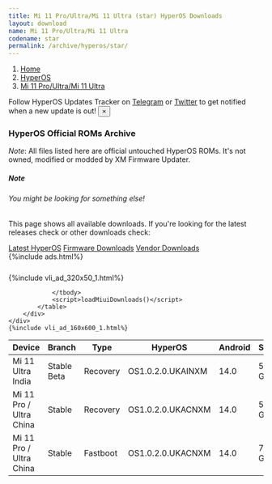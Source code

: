 ```yaml
---
title: Mi 11 Pro/Ultra/Mi 11 Ultra (star) HyperOS Downloads
layout: download
name: Mi 11 Pro/Ultra/Mi 11 Ultra
codename: star
permalink: /archive/hyperos/star/
---
```

<nav aria-label="breadcrumb">
    <ol class="breadcrumb">
        <li class="breadcrumb-item"><a href="/">Home</a></li>
        <li class="breadcrumb-item"><a href="/hyperos/">HyperOS</a></li>
        <li class="breadcrumb-item active" aria-current="page"><a href="/hyperos/star/">Mi 11 Pro/Ultra/Mi 11 Ultra</a></li>
    </ol>
</nav>
<div class="alert alert-primary alert-dismissible fade show" role="alert">
    Follow HyperOS Updates Tracker on <a href="https://t.me/MIUIUpdatesTracker" class="alert-link">Telegram</a>
     or <a href="https://twitter.com/MiFwUpdater" class="alert-link">Twitter</a> to get notified when a new update is out!
    <button type="button" class="close" data-dismiss="alert" aria-label="Close">
        <span aria-hidden="true">&times;</span>
    </button>
</div>

### HyperOS Official ROMs Archive
*Note*: All files listed here are official untouched HyperOS ROMs. It's not owned, modified or modded by XM Firmware Updater.
<div class="card">
  <div class="card-body">
    <h5 class="card-title">Note</h5>
    <h6 class="card-subtitle mb-2 text-muted">You might be looking for something else!</h6>
    <p class="card-text">This page shows all available downloads.
     If you're looking for the latest releases check or other downloads check:</p>
    <a href="/hyperos/star/" class="card-link">Latest HyperOS</a>
    <a href="/firmware/star/" class="card-link">Firmware Downloads</a>
    <a href="/vendor/star/" class="card-link">Vendor Downloads</a>
  </div>
</div>
{%include ads.html%}
<div class="row justify-content-center">
    <div class="col-10">
        <div class="table-responsive-md" style="margin-top: 25px;">
            {%include vli_ad_320x50_1.html%}
            <table id="miui" class="display dt-responsive nowrap compact table table-striped table-hover table-sm">
                <thead class="thead-dark">
                    <tr>
                        <th data-ref="device">Device</th>
                        <th data-ref="branch">Branch</th>
                        <th data-ref="type">Type</th>
                        <th data-ref="miui">HyperOS</th>
                        <th data-ref="android">Android</th>
                        <th data-ref="size">Size</th>
                        <th data-ref="size">Date</th>
                        <th data-ref="link">Link</th>
                    </tr>
                </thead>
                <tbody>
                <tr><td>Mi 11 Ultra India</td><td>Stable Beta</td><td>Recovery</td><td>OS1.0.2.0.UKAINXM</td><td>14.0</td><td>5.2 GB</td><td>2024-05-16</td><td><a href="/hyperos/star/stable beta/OS1.0.2.0.UKAINXM/">Download</a></td></tr>
<tr><td>Mi 11 Pro / Ultra China</td><td>Stable</td><td>Recovery</td><td>OS1.0.2.0.UKACNXM</td><td>14.0</td><td>5.7 GB</td><td>2024-04-15</td><td><a href="/hyperos/star/stable/OS1.0.2.0.UKACNXM/">Download</a></td></tr>
<tr><td>Mi 11 Pro / Ultra China</td><td>Stable</td><td>Fastboot</td><td>OS1.0.2.0.UKACNXM</td><td>14.0</td><td>7.1 GB</td><td>2024-04-10</td><td><a href="/hyperos/star/stable/OS1.0.2.0.UKACNXM/">Download</a></td></tr>

                </tbody>
                <script>loadMiuiDownloads()</script>
            </table>
        </div>
    </div>
    {%include vli_ad_160x600_1.html%}
</div>
